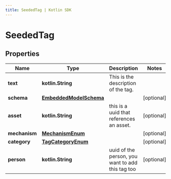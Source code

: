 ```yaml
---
title: SeededTag | Kotlin SDK
---
```




# SeededTag

## Properties
Name | Type | Description | Notes
------------ | ------------- | ------------- | -------------
**text** | **kotlin.String** | This is the description of the tag. | 
**schema** | [**EmbeddedModelSchema**](EmbeddedModelSchema) |  |  [optional]
**asset** | **kotlin.String** | this is a uuid that references an asset. |  [optional]
**mechanism** | [**MechanismEnum**](MechanismEnum) |  |  [optional]
**category** | [**TagCategoryEnum**](TagCategoryEnum) |  |  [optional]
**person** | **kotlin.String** | uuid of the person, you want to add this tag too |  [optional]




